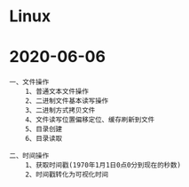 # Linux
# 2020-06-06
	一、文件操作
		1、普通文本文件操作
		2、二进制文件基本读写操作
		3、二进制方式拷贝文件
		4、文件读写位置偏移定位、缓存刷新到文件
		5、目录创建
		6、目录读取
	
	二、时间操作
		1、获取时间戳(1970年1月1日0点0分到现在的秒数)
		2、时间戳转化为可视化时间